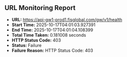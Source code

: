 ## URL Monitoring Report

- **URL:** https://api-gw1-prod1.fisglobal.com/gw/v1/health
- **Start Time:** 2025-10-17T04:01:03.927391
- **End Time:** 2025-10-17T04:01:04.108399
- **Total Time Taken:** 0.181008 seconds
- **HTTP Status Code:** 403
- **Status:** Failure
- **Failure Reason:** HTTP Status Code: 403
